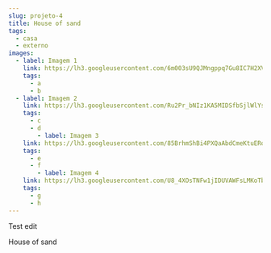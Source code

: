 ```yaml
---
slug: projeto-4
title: House of sand
tags:
  - casa
  - externo
images:
  - label: Imagem 1
    link: https://lh3.googleusercontent.com/6m003sU9QJMngppq7Gu8IC7H2XVuWaSC6mRxcv1zO_ErFVJa3GE-QZQ6SOFdV6wLZOAlW_f6UBXCLph2qPuIGRU3OwaYzm1IWtmvz6-aVGPCSwM7qi66mtnRawAbsM1D_JMO7FZGPHeAkV-4Wh1nltIZL3asQFKF1_xCuCAKhntUHQ7RMFsVR7VrU1_YVL7Mbx2Qnfc8CMVLuasn2jaC2_Fz-RakvEcfqJB3tP3E17_u7kIEBE86X4zm2d3vfIIHois7HkO1NmwYBurnx_IW0_OOFPJLh9CyUAE5Y5-S4KjkGATivlvzF_W7Xwx-7H_hA1-o4zpKRj3p4df9TPBx7L1yPqTE171awvJWiQ6u1IqVk3_ytl3FSBYzrSd2lZ8vhK6R54sMvkkNHPjwwuTP5AjX8kBwfA3n1IIPctfNXsDw1U19xv1Ypt95Q1LfQqxTwfkWzAsy2WvKlmR8P68XKrzJY83f5n38ps94UUGP8eWsaiHax00VsODQ82Kj3ctlAKT4vhKq6z3di64loCWnh--I7d3pIz55Wc1ivwrp_sCLNudQlnWU92LtaDksszQZZGPI_fR4Gc6ejNFCyhCsBLBW_FoLq4q_IDJJUqWJJsSm40i291BF84uGoK1sYDXPNiWjfEAIse1By8AJ4l8gqthHrFbv8mc4jM109GAfiHjCO3M3zlBCh9xCxgqDyzsZg4RRgYZMAMcV14n9TA6U2g=w268-h336-no?authuser=3
    tags:
      - a
      - b
  - label: Imagem 2
    link: https://lh3.googleusercontent.com/Ru2Pr_bNIz1KA5MIDSfbSjlWlYse71WpNRrvWJXTdFlUSBxM98FUwB3s3Abt321ZFnyEoVj2ad412CDaHIdsYszbjB4KoJQipYp32TKbjwEaogFyuvKeo2J-O9SsaZBvZp9KWlYOV_Ge57ZcjW-ZG2EYRokYzG0MAKO1PV4OuEc_ylzwyko6u-Ew5xvjA3tha56b5TbQcDo1VVyrmnDLdQpitLLSz4T0cMG2Z4YwYY44MLfqtcy3gX8h6pYGtoV_FVDEgRiKu9wJfkOuNqXWLNMC7TYHo_8tJT1IafgwnzBZGGgKQSi4WOtVe9OeIeEj3fdmB0oVUY9Nfi9yN1XUrxZK9p4k3WJLEgXgk6klf8vEXczI0TFWfXrDqyKhfbAN3MZERwXYbJA_6GkKdomsclSATskPinxfCvuGudh6Un6iELgS5091NksElJp16D2m0bRx_Ar32-r6Z03xZvDiWo-0NvOXEBwcT5di-Xs3W2szcSMQQ-sUHJcrlqRyTxrb1CdRTI9bH9LYyZr2RFBqL1svhAejJrcXtroubzS4AlLqMCWQNVFh_AHSMVpDcZrpTnaJ_kEtcI-PFnhBWoqbTmRGQjfAepwYozRCs9_X0_FMued7YkfqExmoShtHTdZtjLlnqhiTiaGolz82Sh-7Q-H2tQPqpkGhHapCx0STNZYxXr_s-BHiIVcVBFjwR89qCROr-KThyS2PRvhq2cO24g=w1734-h937-no?authuser=3
    tags:
      - c
      - d
        - label: Imagem 3
    link: https://lh3.googleusercontent.com/85BrhmShBi4PXQaAbdCmeKtuERozlcWX97gjBuDQsKUmmsHCuxyvZRnl692r5_dWRKgtujoSNyS_Sr0GElsYGzQkdMtfnjTN4KBQk-L8B4zTCX4aDT4fuzskw7jG6WAOgCa_K9gNZPh4_SYWRETmO9AB_lmtKtCKk4H_TnrJgZyiDG7yXp8Doq6t_1pm1vwKpaB85WzDrimY1NGpXr5t528YL7XJZhP2d8ChienNZLuRicd5_56Wm1uZBnq_43WFZFUUCecG0r5xbVq0dReFdNx23B4CfsYnHSMWLKZTY5l1dScsw9rGmrjxgkgDI8vNFe0gOQnHbfS4GpO8UJgEtsl7QpZEmLsrbqBo_EK3c6mBDWZK9fo5tESOIKBlygo4BCoV4TwTMs3259SdHq4qQ2FLvPW6HStQrk7llVOqqgKeivBZ0U-0JUG7avw9kqdfQYn5cfjyTB1UL2delSGLF190IoDNZdy1ZOjzof_Vn-e6nkPzYiOLY9viKOl4zLoDZ2yYdSx7Y8JZ6gw4eRWbMXoKZNm017Dx4L6F6PzCBZNO4rtdgHrPRYGp8RuRSuS6rWGT5PmYJgUMMIkJqoSmyy7Gr8akYyti70351i-lkJ7bSRMQpSCltTLMeXl5XG67wTqKJD8-7Ax8jFOGinBKTNtakuS1ne9PkPy5B6818bFpVQf22f4WqKRzBM_6Lrr4Jir6EuZGP-d0aeczEzhorg=w750-h937-no?authuser=3
    tags:
      - e
      - f
        - label: Imagem 4
    link: https://lh3.googleusercontent.com/U8_4XOsTNFw1jIDUVAWFsLMKoTbzhNEnAlovuPNz4pYhtdM41jp8TBE_YWFwOHPXq1LXsCV-yDqhXuNR3cQu1200Q4VEqjZR5GoDmiN-ZHvmK4kZazOISsvNyWINhQPl32xoRCVJIFXhMxnr-o3_LLkJkT6VqUbLle67GtvFDplg2C4PcUzyqkvSh0dr9YzoD2zkKEUYUVeePJDnN36jAVynDeWvV5eXbpLdLa9M8VgC40ZbC7Gn_L0uO5oW9L8PNuKf7dbfm69HXst4n1JdEQsI_0CWL5X5JdKdNhCiN0AegeEkcYLlGi1LZWZ0jfhaj9hl9f9iEQLYcEWeaqICjT8YIHeE0d2bkvaNQr917x2os9LWVXH5qRQ4EJJ3wMhbFfjyIH5mXjYJRnC5w3u9qgPDfqj7CFHGG-NXfZ7oibe7LYat1ZFWvMiUN8nWiijxprzN93gCb7ntXNCWm2Gv-kYcLhT1p5ykSMuEDM5DTmoTzKVTyzF6ZMgPeoZdZQpW0decs-Gkj7fN2EKpvIcg1gUcQiK-3qDb6FYWp1Rwa3DZvvkkGICTMhZjmoVvWmHXC3g-G9Et2UguG7SgJ1Ioj7Jp4-I16_f1JU4q8dpkOrGBzsR2l5BX3kre9y0lQWoRRSBWmrOSXsHfnnZ4uZe9wnTjNF14AVTa7JtwDA_Cx61VL4MpRnXqTF9nDvGdS8wJuSiqe_v6fdBPFXIGzuhYKQ=w750-h937-no?authuser=3
    tags:
      - g
      - h
---
```


Test edit

House of sand
